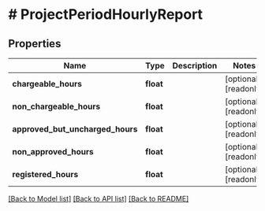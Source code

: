 # # ProjectPeriodHourlyReport

## Properties

Name | Type | Description | Notes
------------ | ------------- | ------------- | -------------
**chargeable_hours** | **float** |  | [optional] [readonly]
**non_chargeable_hours** | **float** |  | [optional] [readonly]
**approved_but_uncharged_hours** | **float** |  | [optional] [readonly]
**non_approved_hours** | **float** |  | [optional] [readonly]
**registered_hours** | **float** |  | [optional] [readonly]

[[Back to Model list]](../../README.md#models) [[Back to API list]](../../README.md#endpoints) [[Back to README]](../../README.md)

